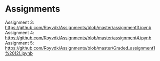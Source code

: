 # Assignments

Assignment 3: https://github.com/Royvdk/Assignments/blob/master/assignment3.ipynb
Assignment 4: https://github.com/Royvdk/Assignments/blob/master/assignment4.ipynb
Assignment 5: https://github.com/Royvdk/Assignments/blob/master/Graded_assignment1%20(2).ipynb
